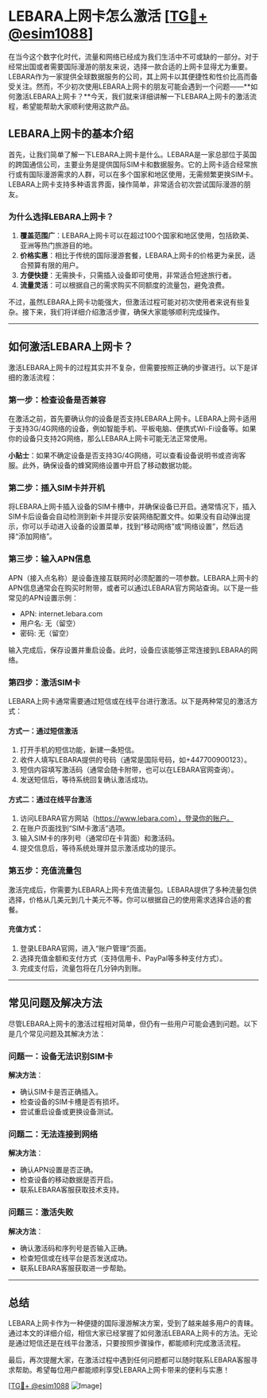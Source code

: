 # LEBARA上网卡怎么激活 [[TG💪+ @esim1088](https://t.me/s/esim1088)]

在当今这个数字化时代，流量和网络已经成为我们生活中不可或缺的一部分。对于经常出国或者需要国际漫游的朋友来说，选择一款合适的上网卡显得尤为重要。LEBARA作为一家提供全球数据服务的公司，其上网卡以其便捷性和性价比高而备受关注。然而，不少初次使用LEBARA上网卡的朋友可能会遇到一个问题——**如何激活LEBARA上网卡？**今天，我们就来详细讲解一下LEBARA上网卡的激活流程，希望能帮助大家顺利使用这款产品。

## LEBARA上网卡的基本介绍

首先，让我们简单了解一下LEBARA上网卡是什么。LEBARA是一家总部位于英国的跨国通信公司，主要业务是提供国际SIM卡和数据服务。它的上网卡适合经常旅行或有国际漫游需求的人群，可以在多个国家和地区使用，无需频繁更换SIM卡。LEBARA上网卡支持多种语言界面，操作简单，非常适合初次尝试国际漫游的朋友。

### 为什么选择LEBARA上网卡？

1. **覆盖范围广**：LEBARA上网卡可以在超过100个国家和地区使用，包括欧美、亚洲等热门旅游目的地。
2. **价格实惠**：相比于传统的国际漫游套餐，LEBARA上网卡的价格更为亲民，适合预算有限的用户。
3. **方便快捷**：无需换卡，只需插入设备即可使用，非常适合短途旅行者。
4. **流量灵活**：可以根据自己的需求购买不同额度的流量包，避免浪费。

不过，虽然LEBARA上网卡功能强大，但激活过程可能对初次使用者来说有些复杂。接下来，我们将详细介绍激活步骤，确保大家能够顺利完成操作。

---

## 如何激活LEBARA上网卡？

激活LEBARA上网卡的过程其实并不复杂，但需要按照正确的步骤进行。以下是详细的激活流程：

### 第一步：检查设备是否兼容

在激活之前，首先要确认你的设备是否支持LEBARA上网卡。LEBARA上网卡适用于支持3G/4G网络的设备，例如智能手机、平板电脑、便携式Wi-Fi设备等。如果你的设备只支持2G网络，那么LEBARA上网卡可能无法正常使用。

**小贴士**：如果不确定设备是否支持3G/4G网络，可以查看设备说明书或咨询客服。此外，确保设备的蜂窝网络设置中开启了移动数据功能。

### 第二步：插入SIM卡并开机

将LEBARA上网卡插入设备的SIM卡槽中，并确保设备已开启。通常情况下，插入SIM卡后设备会自动检测到新卡并提示安装网络配置文件。如果没有自动弹出提示，你可以手动进入设备的设置菜单，找到“移动网络”或“网络设置”，然后选择“添加网络”。

### 第三步：输入APN信息

APN（接入点名称）是设备连接互联网时必须配置的一项参数。LEBARA上网卡的APN信息通常会在购买时附带，或者可以通过LEBARA官方网站查询。以下是一些常见的APN设置示例：

- APN: internet.lebara.com  
- 用户名: 无（留空）  
- 密码: 无（留空）  

输入完成后，保存设置并重启设备。此时，设备应该能够正常连接到LEBARA的网络。

### 第四步：激活SIM卡

LEBARA上网卡通常需要通过短信或在线平台进行激活。以下是两种常见的激活方式：

#### 方式一：通过短信激活

1. 打开手机的短信功能，新建一条短信。
2. 收件人填写LEBARA提供的号码（通常是国际号码，如+447700900123）。
3. 短信内容填写激活码（通常会随卡附带，也可以在LEBARA官网查询）。
4. 发送短信后，等待系统回复确认激活成功。

#### 方式二：通过在线平台激活

1. 访问LEBARA官方网站（https://www.lebara.com），登录你的账户。
2. 在账户页面找到“SIM卡激活”选项。
3. 输入SIM卡的序列号（通常印在卡背面）和激活码。
4. 提交信息后，等待系统处理并显示激活成功的提示。

### 第五步：充值流量包

激活完成后，你需要为LEBARA上网卡充值流量包。LEBARA提供了多种流量包供选择，价格从几美元到几十美元不等。你可以根据自己的使用需求选择合适的套餐。

#### 充值方式：
1. 登录LEBARA官网，进入“账户管理”页面。
2. 选择充值金额和支付方式（支持信用卡、PayPal等多种支付方式）。
3. 完成支付后，流量包将在几分钟内到账。

---

## 常见问题及解决方法

尽管LEBARA上网卡的激活过程相对简单，但仍有一些用户可能会遇到问题。以下是几个常见问题及其解决方法：

### 问题一：设备无法识别SIM卡

**解决方法**：
- 确认SIM卡是否正确插入。
- 检查设备的SIM卡槽是否有损坏。
- 尝试重启设备或更换设备测试。

### 问题二：无法连接到网络

**解决方法**：
- 确认APN设置是否正确。
- 检查设备的移动数据是否开启。
- 联系LEBARA客服获取技术支持。

### 问题三：激活失败

**解决方法**：
- 确认激活码和序列号是否输入正确。
- 检查短信或在线平台是否发送成功。
- 联系LEBARA客服获取进一步帮助。

---

## 总结

LEBARA上网卡作为一种便捷的国际漫游解决方案，受到了越来越多用户的青睐。通过本文的详细介绍，相信大家已经掌握了如何激活LEBARA上网卡的方法。无论是通过短信还是在线平台激活，只要按照步骤操作，都能顺利完成激活流程。

最后，再次提醒大家，在激活过程中遇到任何问题都可以随时联系LEBARA客服寻求帮助。希望每位用户都能顺利享受LEBARA上网卡带来的便利与实惠！

[[TG💪+ @esim1088](https://t.me/s/esim1088) ![Image](https://i.postimg.cc/4NQfJmqS/Snipaste-2025-05-13-00-14-12.png)]